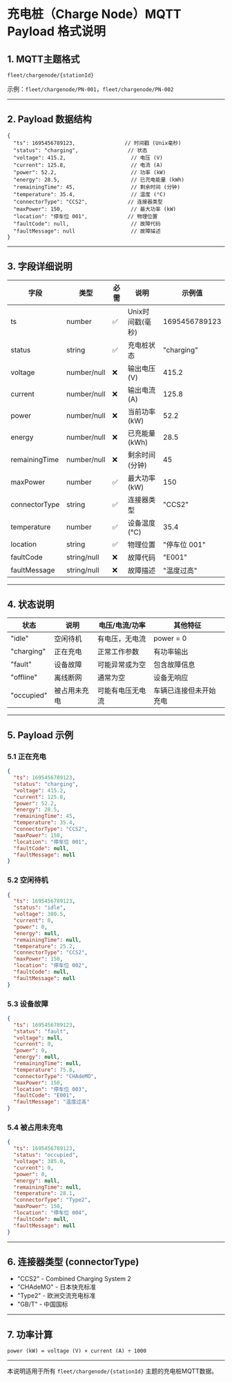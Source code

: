 # 充电桩（Charge Node）MQTT Payload 格式说明

## 1. MQTT主题格式
```
fleet/chargenode/{stationId}
```
示例：`fleet/chargenode/PN-001`，`fleet/chargenode/PN-002`

---

## 2. Payload 数据结构

```jsonc
{
  "ts": 1695456789123,                // 时间戳 (Unix毫秒)
  "status": "charging",                // 状态
  "voltage": 415.2,                     // 电压 (V)
  "current": 125.8,                     // 电流 (A)
  "power": 52.2,                        // 功率 (kW)
  "energy": 28.5,                       // 已充电能量 (kWh)
  "remainingTime": 45,                  // 剩余时间 (分钟)
  "temperature": 35.4,                  // 温度 (°C)
  "connectorType": "CCS2",             // 连接器类型
  "maxPower": 150,                      // 最大功率 (kW)
  "location": "停车位 001",             // 物理位置
  "faultCode": null,                    // 故障代码
  "faultMessage": null                  // 故障描述
}
```

---

## 3. 字段详细说明

| 字段            | 类型           | 必需 | 说明             | 示例值         |
|-----------------|----------------|------|------------------|----------------|
| ts              | number         | ✅   | Unix时间戳(毫秒) | 1695456789123  |
| status          | string         | ✅   | 充电桩状态       | "charging"    |
| voltage         | number/null    | ❌   | 输出电压(V)      | 415.2          |
| current         | number/null    | ❌   | 输出电流(A)      | 125.8          |
| power           | number/null    | ❌   | 当前功率(kW)     | 52.2           |
| energy          | number/null    | ❌   | 已充能量(kWh)    | 28.5           |
| remainingTime   | number/null    | ❌   | 剩余时间(分钟)   | 45             |
| maxPower        | number         | ✅   | 最大功率(kW)     | 150            |
| connectorType   | string         | ✅   | 连接器类型       | "CCS2"        |
| temperature     | number         | ✅   | 设备温度(°C)     | 35.4           |
| location        | string         | ✅   | 物理位置         | "停车位 001"  |
| faultCode       | string/null    | ❌   | 故障代码         | "E001"        |
| faultMessage    | string/null    | ❌   | 故障描述         | "温度过高"    |

---

## 4. 状态说明

| 状态        | 说明           | 电压/电流/功率 | 其他特征                |
|-------------|----------------|----------------|-------------------------|
| "idle"      | 空闲待机       | 有电压，无电流 | power = 0               |
| "charging"  | 正在充电       | 正常工作参数   | 有功率输出              |
| "fault"     | 设备故障       | 可能异常或为空 | 包含故障信息            |
| "offline"   | 离线断网       | 通常为空       | 设备无响应              |
| "occupied"  | 被占用未充电   | 可能有电压无电流 | 车辆已连接但未开始充电 |

---

## 5. Payload 示例

### 5.1 正在充电
```json
{
  "ts": 1695456789123,
  "status": "charging",
  "voltage": 415.2,
  "current": 125.8,
  "power": 52.2,
  "energy": 28.5,
  "remainingTime": 45,
  "temperature": 35.4,
  "connectorType": "CCS2",
  "maxPower": 150,
  "location": "停车位 001",
  "faultCode": null,
  "faultMessage": null
}
```

### 5.2 空闲待机
```json
{
  "ts": 1695456789123,
  "status": "idle",
  "voltage": 380.5,
  "current": 0,
  "power": 0,
  "energy": null,
  "remainingTime": null,
  "temperature": 25.2,
  "connectorType": "CCS2",
  "maxPower": 150,
  "location": "停车位 002",
  "faultCode": null,
  "faultMessage": null
}
```

### 5.3 设备故障
```json
{
  "ts": 1695456789123,
  "status": "fault",
  "voltage": null,
  "current": 0,
  "power": 0,
  "energy": null,
  "remainingTime": null,
  "temperature": 75.8,
  "connectorType": "CHAdeMO",
  "maxPower": 150,
  "location": "停车位 003",
  "faultCode": "E001",
  "faultMessage": "温度过高"
}
```

### 5.4 被占用未充电
```json
{
  "ts": 1695456789123,
  "status": "occupied",
  "voltage": 385.0,
  "current": 0,
  "power": 0,
  "energy": null,
  "remainingTime": null,
  "temperature": 28.1,
  "connectorType": "Type2",
  "maxPower": 150,
  "location": "停车位 004",
  "faultCode": null,
  "faultMessage": null
}
```

---

## 6. 连接器类型 (connectorType)
- "CCS2" - Combined Charging System 2
- "CHAdeMO" - 日本快充标准
- "Type2" - 欧洲交流充电标准
- "GB/T" - 中国国标

---

## 7. 功率计算
```
power (kW) = voltage (V) × current (A) ÷ 1000
```

---

本说明适用于所有 `fleet/chargenode/{stationId}` 主题的充电桩MQTT数据。